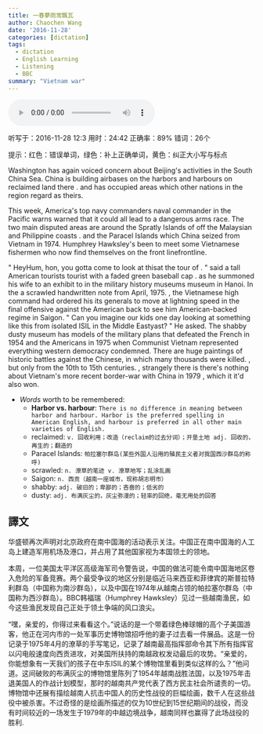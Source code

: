 ```yaml
---
title: 一春夢雨常飄瓦
author: Chaochen Wang
date: '2016-11-28'
categories: [dictation]
tags:
  - dictation
  - English Learning
  - Listening
  - BBC
summary: "Vietnam war"
---
```




<audio src="/mp3/vietnam.mp3" controls="controls">
Your browser does not support the audio element.
你的瀏覽器不支持音頻播放。請使用chrome科學上網。
</audio>

听写于：2016-11-28 12:3	用时：24:42
正确率：89%	错词：26个

提示：<span class="diff_off">红色</span>：错误单词，<span class="diff_add">绿色</span>：补上正确单词，<span class="diff_alert">黄色</span>：纠正大小写与标点
<p class="linetext">Washington has again voiced concern about Beijing's activities in the South China Sea. China is building airbases <span class="diff_off">on</span> <span class="diff_off">the</span> <span class="diff_off">harbors</span> <span class="diff_add">and</span> <span class="diff_add">harbours</span> on reclaimed land there <span class="diff_alert">.</span> <span class="diff_alert" title="And ">and </span>has occupied areas which other nations in the region regard as theirs. </p><p class="linetext">This week, America's top <span class="diff_off">navy</span> <span class="diff_off">commanders</span> <span class="diff_add">naval</span> <span class="diff_add">commander</span> in the Pacific <span class="diff_off">warns</span> <span class="diff_add">warned</span> that <span class="diff_add">it</span> could <span class="diff_add">all</span> lead to a dangerous arms race. The two main disputed areas are around the Spratly Islands <span class="diff_off">of</span> <span class="diff_add">off</span> the Malaysian and Philippine coasts <span class="diff_alert">.</span> <span class="diff_alert" title="And ">and </span>the Paracel Islands which China seized from Vietnam in 1974. Humphrey Hawksley's been to meet some Vietnamese fishermen who now find themselves on the <span class="diff_off">front</span> <span class="diff_off">line</span><span class="diff_add">frontline</span>. </p><p class="linetext"><span class="diff_alert">"</span> Hey<span class="diff_off">Hum</span>, <span class="diff_add">hon</span><span class="diff_alert">,</span> you gotta come <span class="diff_off">to</span> look at this<span class="diff_off">at</span> <span class="diff_off">the</span> <span class="diff_off">tour</span> <span class="diff_off">of</span> <span class="diff_alert">.</span> <span class="diff_alert">"</span> <span class="diff_add">said</span> <span class="diff_add">a</span> <span class="diff_add">tall</span> American <span class="diff_off">tourists</span> <span class="diff_add">tourist</span> with a faded green baseball cap <span class="diff_alert">.</span> <span class="diff_alert" title="As ">as </span>he summoned his wife to <span class="diff_add">an</span> exhibit <span class="diff_off">to</span> <span class="diff_add">in</span> the military history <span class="diff_off">museums</span> <span class="diff_add">museum</span> in Hanoi. In <span class="diff_off">the</span> <span class="diff_add">a</span> scrawled handwritten note from April<span class="diff_alert">,</span> 1975<span class="diff_alert">.</span> <span class="diff_alert">,</span> <span class="diff_alert" title="The ">the </span>Vietnamese high command had ordered <span class="diff_off">his</span> <span class="diff_add">its</span> generals to move at lightning speed in the final offensive against the <span class="diff_off">American</span> <span class="diff_off">back</span> <span class="diff_off">to</span> <span class="diff_off">see</span> <span class="diff_off">him</span> <span class="diff_add">American-backed</span> <span class="diff_add">regime</span> in Saigon. <span class="diff_alert">"</span> Can you imagine our kids one day looking at something like this from <span class="diff_off">isolated</span> <span class="diff_add">ISIL</span> <span class="diff_add">in</span> <span class="diff_add">the</span> Middle East<span class="diff_off">yast</span>? <span class="diff_alert">"</span> <span class="diff_add">He</span> <span class="diff_add">asked</span><span class="diff_alert">.</span> The shabby dusty museum has models of the military plans that defeated the French in 1954 and the Americans in 1975 when Communist Vietnam represented everything western democracy condemned. There are huge paintings of historic battles against the Chinese<span class="diff_alert">,</span> in which many thousands were killed<span class="diff_alert">.</span> <span class="diff_alert">,</span> <span class="diff_alert" title="But ">but </span>only from the 10th to 15th centuries<span class="diff_alert">.</span> <span class="diff_alert">,</span> <span class="diff_alert" title="Strangely ">strangely </span><span class="diff_off">there</span> <span class="diff_off">is</span> <span class="diff_add">there's</span> nothing about Vietnam's more recent <span class="diff_alert" title="border war" >border-war</span>  with China in 1979 <span class="diff_alert">,</span> which <span class="diff_off">it</span> <span class="diff_add">it'd</span> also won.

* _Words_ worth to be remembered:
    * **Harbor vs. harbour**: `There is no difference in meaning between harbor and harbour. Harbor is the preferred spelling in American English, and harbour is preferred in all other main varieties of English.`
    * reclaimed: `v. 回收利用；改造（reclaim的过去分词）；开垦土地 adj. 回收的，再生的；翻造的`
    * Paracel Islands: `帕拉塞尔群岛(某些外国人沿用的殖民主义者对我国西沙群岛的称呼)`
    * scrawled: `n. 潦草的笔迹 v. 潦草地写；乱涂乱画`
    * Saigon: `n. 西贡（越南一座城市，现称胡志明市）`
    * shabby: `adj. 破旧的；卑鄙的；吝啬的；低劣的`
    * dusty: `adj. 布满灰尘的，灰尘弥漫的；轻率的回绝，毫无用处的回答`


## 譯文

华盛顿再次声明对北京政府在南中国海的活动表示关注。中国正在南中国海的人工岛上建造军用机场及港口，并占用了其他国家视为本国领土的领地。

本周，一位美国太平洋区高级海军司令警告说，中国的做法可能令南中国海地区卷入危险的军备竞赛。两个最受争议的地区分别是临近马来西亚和菲律宾的斯普拉特利群岛（中国称为南沙群岛），以及中国在1974年从越南占领的帕拉塞尔群岛（中国称为西沙群岛）。BBC韩福瑞（Humphrey Hawksley）见过一些越南渔民，如今这些渔民发现自己正处于领土争端的风口浪尖。

“嘿，亲爱的，你得过来看看这个。”说话的是一个带着绿色棒球帽的高个子美国游客，他正在河内市的一处军事历史博物馆招呼他的妻子过去看一件展品。这是一份记录于1975年4月的潦草的手写笔记，记录了越南最高指挥部命令其下所有指挥官以闪电般速度向西贡进攻，对美国所扶持的南越政权发动最后的攻势。“亲爱的，你能想象有一天我们的孩子在中东ISIL的某个博物馆里看到类似这样的么？”他问道。这间破败的布满灰尘的博物馆里陈列了1954年越南战胜法国，以及1975年击退美国人的作战计划模型，那时的越南共产党代表了西方民主社会所谴责的一切。博物馆中还展有描绘越南人抗击中国人的历史性战役的巨幅绘画，数千人在这些战役中被杀害。不过奇怪的是绘画所描述的仅为10世纪到15世纪期间的战役，而没有时间较近的一场发生于1979年的中越边境战争，越南同样也赢得了此场战役的胜利.
